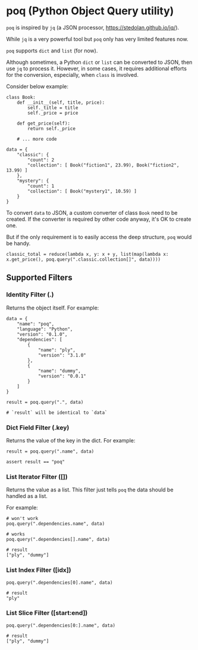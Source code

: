 poq (Python Object Query utility)
=================================

`poq` is inspired by `jq` (a JSON processor, https://stedolan.github.io/jq/).

While `jq` is a very powerful tool but `poq` only has very limited features now.

`poq` supports `dict` and `list` (for now).

Although sometimes, a Python `dict` or `list` can be converted to JSON, then use `jq` to process it. However, in some 
cases, it requires additional efforts for the conversion, especially, when `class` is involved.

Consider below example:

```
class Book:
    def __init__(self, title, price):
        self._title = title
        self._price = price
        
    def get_price(self):
        return self._price
     
    # ... more code
    
data = {
    "classic": {
        "count": 2
        "collection": [ Book("fiction1", 23.99), Book("fiction2", 13.99) ]
    },
    "mystery": {
        "count": 1
        "collection": [ Book("mystery1", 10.59) ]
    }
}
```

To convert `data` to JSON, a custom converter of class `Book` need to be created. If the converter is required by other 
code anyway, it's OK to create one.

But if the only requirement is to easily access the deep structure, `poq` would be handy.

```
classic_total = reduce(lambda x, y: x + y, list(map(lambda x: x.get_price(), poq.query(".classic.collection[]", data))))
```

Supported Filters
-----------------

### Identity Filter (.)

Returns the object itself. For example:

```
data = {
    "name": "poq",
    "language": "Python",
    "version": "0.1.0",
    "dependencies": [
        {
            "name": "ply",
            "version": "3.1.0"
        },
        {
            "name": "dummy",
            "version": "0.0.1"
        }
    ]
}

result = poq.query(".", data)

# `result` will be identical to `data`
```

### Dict Field Filter (.key)

Returns the value of the key in the dict. For example:

```
result = poq.query(".name", data)

assert result == "poq"
```

### List Iterator Filter ([])

Returns the value as a list. This filter just tells `poq` the data should be handled as a list.

For example:

```
# won't work
poq.query(".dependencies.name", data)

# works
poq.query(".dependencies[].name", data)

# result
["ply", "dummy"]
```

### List Index Filter ([idx])

```
poq.query(".dependencies[0].name", data)

# result
"ply"
```

### List Slice Filter ([start:end])

```
poq.query(".dependencies[0:].name", data)

# result
["ply", "dummy"]
```